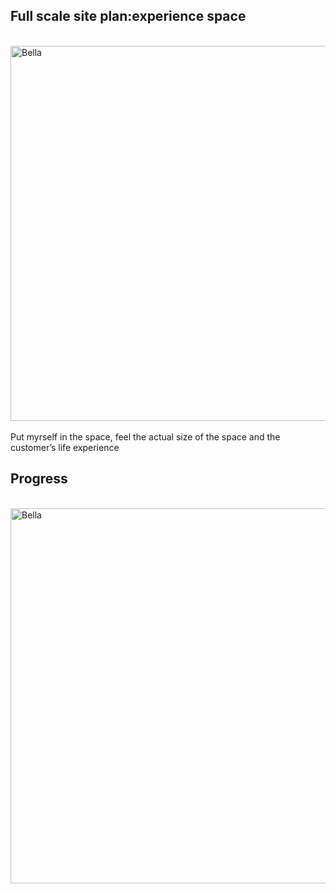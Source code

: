 ## Full scale site plan:experience space
<Br><img alt="Bella" src="https://github.com/bellaaaaaaa216/Bella216/blob/master/photo%201to1%20plan.jpg?raw=true" width="600">
  <Br> 
<Br> Put myrself in the space, feel the actual size of the space and the customer’s life experience
  <Br> 
## Progress
  <Br><img alt="Bella" src="https://github.com/bellaaaaaaa216/Bella216/blob/master/photo%201to1%20plan1.jpg?raw=true" width="600">
